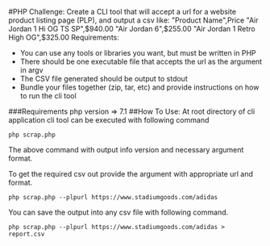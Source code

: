 #PHP Challenge:
Create a CLI tool that will accept a url for a website product listing page (PLP), and output a csv like:
"Product Name",Price
"Air Jordan 1 Hi OG TS SP",$940.00
"Air Jordan 6",$255.00
"Air Jordan 1 Retro High OG",$325.00
Requirements:
- You can use any tools or libraries you want, but must be written in PHP
- There should be one executable file that accepts the url as the argument in argv
- The CSV file generated should be output to stdout
- Bundle your files together (zip, tar, etc) and provide instructions on how to run the cli tool

###Requirements
php version => 7.1
##How To Use:
At root directory of cli application cli tool can be executed with following command

`php scrap.php`

The above command with output info version and necessary argument format.

To get the required csv out provide the argument with appropriate url and format.

`php scrap.php --plpurl https://www.stadiumgoods.com/adidas`

You can save the output into any csv file with following command.

`php scrap.php --plpurl https://www.stadiumgoods.com/adidas > report.csv`
